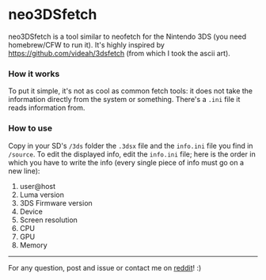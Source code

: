 # neo3DSfetch

neo3DSfetch is a tool similar to neofetch for the Nintendo 3DS (you need homebrew/CFW to run it).
It's highly inspired by https://github.com/videah/3dsfetch (from which I took the ascii art). 


### How it works

To put it simple, it's not as cool as common fetch tools: it does not take the information directly from the system or something. 
There's a `.ini` file it reads information from. 


### How to use

Copy in your SD's `/3ds` folder the `.3dsx` file and the `info.ini` file you find in `/source`.
To edit the displayed info, edit the `info.ini` file; here is the order in which you have to write the info (every single piece of info must go on a new line):

1. user@host
1. Luma version
1. 3DS Firmware version
1. Device 
1. Screen resolution
1. CPU
1. GPU
1. Memory

____

For any question, post and issue or contact me on [reddit](www.reddit.com/user/Joker_513)! :)
